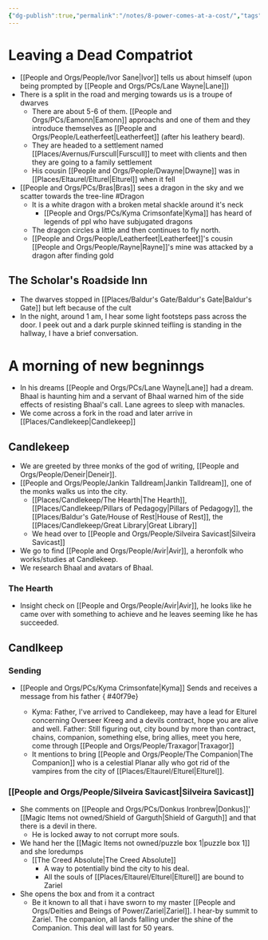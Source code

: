 ```yaml
---
{"dg-publish":true,"permalink":"/notes/8-power-comes-at-a-cost/","tags":["Session-Notes"]}
---
```



# Leaving a Dead Compatriot 
- [[People and Orgs/People/Ivor Sane\|Ivor]] tells us about himself (upon being prompted by [[People and Orgs/PCs/Lane Wayne\|Lane]])
- There is a split in the road and merging towards us is a troupe of dwarves
	- There are about 5-6 of them. [[People and Orgs/PCs/Eamonn\|Eamonn]] approachs and one of them and they introduce themselves as [[People and Orgs/People/Leatherfeet\|Leatherfeet]] (after his leathery beard). 
	- They are headed to a settlement named [[Places/Avernus/Furscull\|Furscull]] to meet with clients and then they are going to a family settlement
	- His cousin [[People and Orgs/People/Dwayne\|Dwayne]] was in [[Places/Eltaurel/Elturel\|Elturel]] when it fell
- [[People and Orgs/PCs/Bras\|Bras]] sees a dragon in the sky and we scatter towards the tree-line #Dragon 
	- It is a white dragon with a broken metal shackle around it's neck 
		- [[People and Orgs/PCs/Kyma Crimsonfate\|Kyma]] has heard of legends of ppl who have subjugated dragons
	- The dragon circles a little and then continues to fly north.
	- [[People and Orgs/People/Leatherfeet\|Leatherfeet]]'s cousin [[People and Orgs/People/Rayne\|Rayne]]'s mine was attacked by a dragon after finding gold 
## The Scholar's Roadside Inn
- The dwarves stopped in [[Places/Baldur's Gate/Baldur's Gate\|Baldur's Gate]] but left because of the cult
- In the night, around 1 am, I hear some light footsteps pass across the door. I peek out and a dark purple skinned teifling is standing in the hallway, I have a brief conversation. 
# A morning of new begninngs
- In his dreams [[People and Orgs/PCs/Lane Wayne\|Lane]] had a dream. Bhaal is haunting him and a servant of Bhaal warned him of the side effects of resisting Bhaal's call. Lane agrees to sleep with manacles. 
- We come across a fork in the road and later arrive in [[Places/Candlekeep\|Candlekeep]]
## Candlekeep
- We are greeted by three monks of the god of writing, [[People and Orgs/People/Deneir\|Deneir]].
- [[People and Orgs/People/Jankin Talldream\|Jankin Talldream]], one of the monks walks us into the city.
	- [[Places/Candlekeep/The Hearth\|The Hearth]], [[Places/Candlekeep/Pillars of Pedagogy\|Pillars of Pedagogy]], the [[Places/Baldur's Gate/House of Rest\|House of Rest]], the [[Places/Candlekeep/Great Library\|Great Library]]
	- We head over to [[People and Orgs/People/Silveira Savicast\|Silveira Savicast]] 
- We go to find [[People and Orgs/People/Avir\|Avir]], a heronfolk who works/studies at Candlekeep. 
- We research Bhaal and avatars of Bhaal.  
### The Hearth
- Insight check on [[People and Orgs/People/Avir\|Avir]], he looks like he came over with something to achieve and he leaves seeming like he has succeeded. 
## Candlkeep

### Sending
- [[People and Orgs/PCs/Kyma Crimsonfate\|Kyma]] Sends and receives a message from his father
{ #40f79e}

	- Kyma: Father, I've arrived to Candlekeep, may have a lead for Elturel concerning Overseer Kreeg and a devils contract, hope you are alive and well. 
	  Father: Still figuring out, city bound by more than contract, chains, companion, something else, bring allies, meet you here, come through [[People and Orgs/People/Traxagor\|Traxagor]]
	- It mentions to bring [[People and Orgs/People/The Companion\|The Companion]] who is a celestial Planar ally who got rid of the vampires from the city of [[Places/Eltaurel/Elturel\|Elturel]]. 
### [[People and Orgs/People/Silveira Savicast\|Silveira Savicast]] 
- She comments on [[People and Orgs/PCs/Donkus Ironbrew\|Donkus]]' [[Magic Items not owned/Shield of Garguth\|Shield of Garguth]] and that there is a devil in there.
	- He is locked away to not corrupt more souls.
- We hand her the [[Magic Items not owned/puzzle box 1\|puzzle box 1]] and she loredumps
	- [[The Creed Absolute\|The Creed Absolute]] 
		- A way to potentially bind the city to his deal. 
		- All the souls of [[Places/Eltaurel/Elturel\|Elturel]] are bound to Zariel
- She opens the box and from it a contract 
	- Be it known to all that i have sworn to my master [[People and Orgs/Deities and Beings of Power/Zariel\|Zariel]]. I hear-by summit to Zariel. The companion, all lands falling under the shine of the Companion. This deal will last for 50 years.

